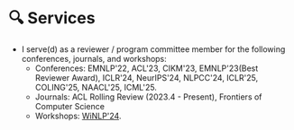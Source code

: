 # 🔍 Services
- I serve(d) as a reviewer / program committee member for the following conferences, journals, and workshops:
  - Conferences: EMNLP'22, ACL'23, CIKM'23, EMNLP'23(Best Reviewer Award), ICLR'24, NeurIPS'24, NLPCC'24, ICLR'25, COLING'25, NAACL'25, ICML'25.
  - Journals: ACL Rolling Review (2023.4 - Present), Frontiers of Computer Science
  - Workshops: [WiNLP'24](https://www.winlp.org/).